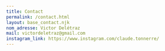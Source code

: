 ```yaml
---
title: Contact
permalink: /contact.html
layout: base_contact.njk
nom_adresse: Victor Delétraz
mail: victordeletraz@gmail.com
instagram_link: https://www.instagram.com/claude.tonnerre/
---
```



